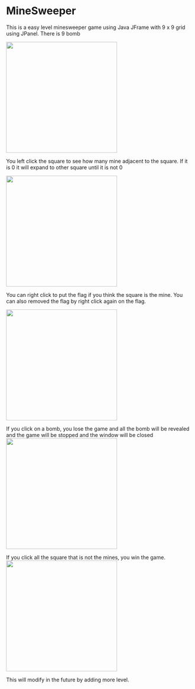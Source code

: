 # MineSweeper

This is a easy level minesweeper game using Java JFrame with 9 x 9 grid using JPanel. There is 9 bomb 

<img src="https://user-images.githubusercontent.com/92962941/211382691-3286a035-e7b5-4e7e-bd42-efd469f867d7.png"  height="300px" width="300px">

You left click the square to see how many mine adjacent to the square. If it is 0 it will expand to other square until it is not 0

<img src="https://user-images.githubusercontent.com/92962941/211383396-c02b3d35-f5b2-4b94-89db-a60fa50a51dc.png"  height="300px" width="300px">

You can right click to put the flag if you think the square is the mine. You can also removed the flag by right click again on the flag.

<img src="https://user-images.githubusercontent.com/92962941/211383834-c5b21108-b5eb-4da7-b499-b71e70ce0720.png"  height="300px" width="300px">

If you click on a bomb, you lose the game and all the bomb will be revealed and the game will be stopped and the window will be closed
<img src="https://user-images.githubusercontent.com/92962941/211384043-2a5cdeec-69eb-42dd-8fe3-d026eae5b16f.png"  height="300px" width="300px">

If you click all the square that is not the mines, you win the game.<br>
<img src="https://user-images.githubusercontent.com/92962941/211385257-cc2dedc1-016e-4700-b15e-23e830e507ef.png"  height="300px" width="300px">

This will modify in the future by adding more level.

